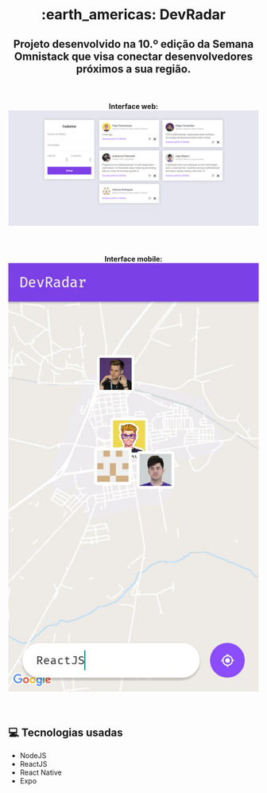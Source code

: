 <h1 align="center">:earth_americas: DevRadar</h1>

<h2 align="center">
	Projeto desenvolvido na 10.º edição da Semana Omnistack que visa conectar desenvolvedores próximos a sua região.
</h2>

<br />

<h4 align="center">
	Interface web:
	<br />
	<img src="./.images/web_screenshot.png" alt="Interface web" />
</h4>

<br />

<h4 align="center">
	Interface mobile:
	<br />
	<img src="./.images/mobile_screenshot.png" alt="Interface mobile" />
</h4>

<br />

## :computer: Tecnologias usadas

* NodeJS
* ReactJS
* React Native
* Expo
